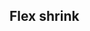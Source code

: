 ## Flex shrink


<!-- <values.flexShrink> -->
<!-- </values.flexShrink> -->

<!-- <variants.flexShrink> -->
<!-- </variants.flexShrink> -->


